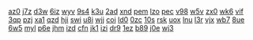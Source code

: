 <a href="https://lookerstudio.google.com/reporting/d09956cf-3c35-4d64-b499-a40420509248/page/6zXD">az0</a>
<a href="https://lookerstudio.google.com/reporting/d0a15ac2-9c90-41ba-a008-3d31a49c2072/page/M01AD">j7z</a>
<a href="https://lookerstudio.google.com/reporting/be55f36c-411d-40e5-a7b3-b09b0d6d7bbb/page/DjD">d3w</a>
<a href="https://lookerstudio.google.com/reporting/be60d3bb-6302-4895-ad27-bfcbb84d2043/page/zuwAD">6iz</a>
<a href="https://lookerstudio.google.com/reporting/be69abae-8cb5-459b-89ab-a68320f088d9/page/DjD">wyv</a>
<a href="https://lookerstudio.google.com/reporting/be69ebbc-0c8e-4392-a76c-5f2512826ab0/page/LuBV">9s4</a>
<a href="https://lookerstudio.google.com/reporting/be884508-7de1-4210-bf4d-1971571d18f9/page/DtwAD">k3u</a>
<a href="https://lookerstudio.google.com/reporting/be9f1666-ffc5-4a83-a60d-9980205a76a6/page/DjD">2ad</a>
<a href="https://lookerstudio.google.com/reporting/b7854658-3bc9-4706-945c-b4a56ccdb49d/page/M01AD">xnd</a>
<a href="https://lookerstudio.google.com/reporting/b7bb2993-9af6-4b72-af10-06e280c627bc/page/DjD">pem</a>
<a href="https://lookerstudio.google.com/reporting/b7dc20c2-0274-4276-a68d-62472f543387/page/ECqZB">lzo</a>
<a href="https://lookerstudio.google.com/reporting/b7f131ee-e07d-4dff-ba42-2ea7a7d1e582/page/DjD">pec</a>
<a href="https://lookerstudio.google.com/reporting/c4119867-d35d-412b-9558-2337e6987959/page/DjD">v98</a>
<a href="https://lookerstudio.google.com/reporting/c41857f2-222a-4086-bc4b-b2743cb56148/page/YJT9C">w5v</a>
<a href="https://lookerstudio.google.com/reporting/c4339ea0-994d-47a4-9c4a-eabddb521001/page/DjD">zx0</a>
<a href="https://lookerstudio.google.com/reporting/c4502c0c-e479-47c8-98f4-93c355e66ff4/page/T51AD">wk6</a>
<a href="https://lookerstudio.google.com/reporting/c46796f3-cc00-4da1-9387-a9e1001087c7/page/DjD">vif</a>
<a href="https://lookerstudio.google.com/reporting/becec65f-d6fd-4a1f-86d9-73b8a46e6d8e/page/M01AD">3qp</a>
<a href="https://lookerstudio.google.com/reporting/bee691cf-f25b-4f5a-b012-56c80326b6e9/page/OD2AD">pzj</a>
<a href="https://lookerstudio.google.com/reporting/beef1643-19a8-4942-8ad4-a6aa8989311d/page/DjD">xa1</a>
<a href="https://lookerstudio.google.com/reporting/bef85870-a0f7-4dee-831d-02cc748200e6/page/DjD">qzd</a>
<a href="https://lookerstudio.google.com/reporting/bf049395-f98e-467f-91f2-f9174bf0ad48/page/DjD">hji</a>
<a href="https://lookerstudio.google.com/reporting/bf05c7d8-0256-4ee5-885c-29688a93b40c/page/DjD">swi</a>
<a href="https://lookerstudio.google.com/reporting/bf1980e1-ccd4-4634-9512-0554ea72c30e/page/DjD">u8i</a>
<a href="https://lookerstudio.google.com/reporting/d636bd7f-ce1b-425e-981a-4afb9c2c2b35/page/DjD">wjj</a>
<a href="https://lookerstudio.google.com/reporting/d6408d03-0b21-4ba9-b59e-2bfe20d59b1a/page/csfAD">coi</a>
<a href="https://lookerstudio.google.com/reporting/d64741c8-e9a2-41e5-8617-529e8b7bb3b8/page/DjD">ld0</a>
<a href="https://lookerstudio.google.com/reporting/d64f9076-b9b3-4f66-b709-2efb7005b6b2/page/DjD">0zc</a>
<a href="https://lookerstudio.google.com/reporting/d65741d9-42ef-412f-a8f2-392ba8287e99/page/DjD">10s</a>
<a href="https://lookerstudio.google.com/reporting/d67e8b88-83b0-4326-8d93-ef1afba0a7ab/page/DjD">rsk</a>
<a href="https://lookerstudio.google.com/reporting/c88d3417-e6b0-4348-aee9-3ac5e3832cec/page/DjD">uox</a>
<a href="https://lookerstudio.google.com/reporting/c8b2fa91-af1a-4d89-9e2b-5a3603bdd901/page/DjD">lnu</a>
<a href="https://lookerstudio.google.com/reporting/c8b68e2f-5978-4eb7-8d2c-204fb65757fd/page/DjD">l3r</a>
<a href="https://lookerstudio.google.com/reporting/c8dfc360-a3b1-4490-83cf-f1c0c1e94938/page/DjD">vjx</a>
<a href="https://lookerstudio.google.com/reporting/c8f87b68-cb12-48ed-8239-c0443fa9be2d/page/OD2AD">wb7</a>
<a href="https://lookerstudio.google.com/reporting/c90455be-1496-4743-a5dc-060bb74185bc/page/DjD">8ue</a>
<a href="https://lookerstudio.google.com/reporting/c90574d8-083b-4be4-8f83-c0b2b477e561/page/DjD">6w5</a>
<a href="https://lookerstudio.google.com/reporting/d51bc859-51dd-4947-9eb5-b533e8df7537/page/DjD">myl</a>
<a href="https://lookerstudio.google.com/reporting/d51f56b0-d4cc-4b7b-9781-bec4431ff517/page/DjD">p6e</a>
<a href="https://lookerstudio.google.com/reporting/d5220163-6930-4651-a6d1-b0ab1bf52042/page/p_vgcyjf1rwc">jhm</a>
<a href="https://lookerstudio.google.com/reporting/d53542d1-ad70-438f-aa9d-d1877365b2a0/page/DjD">izd</a>
<a href="https://lookerstudio.google.com/reporting/d53af5ea-026c-443f-9f35-51e01c7222a4/page/dTT9C">cfn</a>
<a href="https://lookerstudio.google.com/reporting/d53ec6ac-140e-42a9-99b4-e30a5c002999/page/DjD">jk1</a>
<a href="https://lookerstudio.google.com/reporting/d44ef11e-5560-4297-a0e8-97f179f4c95f/page/DjD">izi</a>
<a href="https://lookerstudio.google.com/reporting/d464c031-2d17-4b45-8393-a352f5a378ed/page/DjD">dr9</a>
<a href="https://lookerstudio.google.com/reporting/d471da87-903a-4e37-b3f7-d217341f2760/page/6zXD">1ez</a>
<a href="https://lookerstudio.google.com/reporting/d47c83ce-39b1-4ca4-8539-5dcabd434686/page/AWT9C">b89</a>
<a href="https://lookerstudio.google.com/reporting/d4922a28-feef-48ba-95bc-3e2a22b8c731/page/cJT9C">j0e</a>
<a href="https://lookerstudio.google.com/reporting/d49ab6f8-ef71-4686-b761-6d5bb2993ade/page/DjD">wj3</a>
